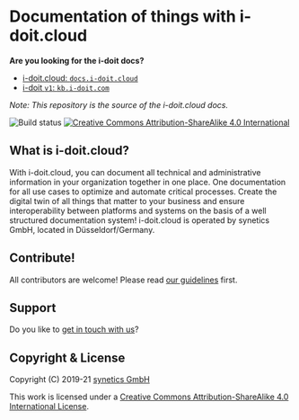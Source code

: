 # Documentation of things with i-doit.cloud

**Are you looking for the i-doit docs?**

-   [i-doit.cloud: `docs.i-doit.cloud`](https://docs.i-doit.cloud/)
-   [i-doit `v1`: `kb.i-doit.com`](https://kb.i-doit.com/)

_Note: This repository is the source of the i-doit.cloud docs._

![Build status](https://github.com/i-doit/docs/actions/workflows/test.yml/badge.svg?branch=main)
[![Creative Commons Attribution-ShareAlike 4.0 International](https://i.creativecommons.org/l/by-sa/4.0/80x15.png)](http://creativecommons.org/licenses/by-sa/4.0/)

## What is i-doit.cloud?

With i-doit.cloud, you can document all technical and administrative information in your organization together in one place. One documentation for all use cases to optimize and automate critical processes. Create the digital twin of all things that matter to your business and ensure interoperability between platforms and systems on the basis of a well structured documentation system! i-doit.cloud is operated by synetics GmbH,  located in Düsseldorf/Germany.

## Contribute!

All contributors are welcome! Please read [our guidelines](CONTRIBUTING.md) first.

## Support

Do you like to [get in touch with us](SUPPORT.md)?

## Copyright & License

Copyright (C) 2019-21 [synetics GmbH](https://i-doit.com/)

This work is licensed under a [Creative Commons Attribution-ShareAlike 4.0 International License](https://creativecommons.org/licenses/by-sa/4.0/).
